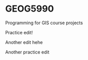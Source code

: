 # GEOG5990
Programming for GIS course projects

Practice edit!

Another edit hehe 

Another practice edit 
